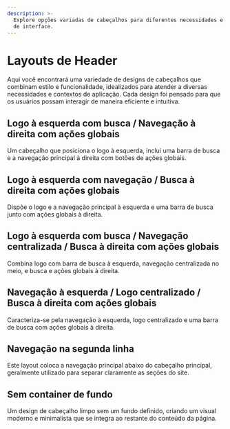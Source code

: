```yaml
---
description: >-
  Explore opções variadas de cabeçalhos para diferentes necessidades e estilos
  de interface.
---
```


# Layouts de Header

Aqui você encontrará uma variedade de designs de cabeçalhos que combinam estilo e funcionalidade, idealizados para atender a diversas necessidades e contextos de aplicação. Cada design foi pensado para que os usuários possam interagir de maneira eficiente e intuitiva.

## **Logo à esquerda com busca / Navegação à direita com ações globais**

Um cabeçalho que posiciona o logo à esquerda, inclui uma barra de busca e a navegação principal à direita com botões de ações globais.



## **Logo à esquerda com navegação / Busca à direita com ações globais**

Dispõe o logo e a navegação principal à esquerda e uma barra de busca junto com ações globais à direita.

## **Logo à esquerda com busca / Navegação centralizada / Busca à direita com ações globais**

Combina logo com barra de busca à esquerda, navegação centralizada no meio, e busca e ações globais à direita.

## **Navegação à esquerda / Logo centralizado / Busca à direita com ações globais**

Caracteriza-se pela navegação à esquerda, logo centralizado e uma barra de busca com ações globais à direita.

## **Navegação na segunda linha**

Este layout coloca a navegação principal abaixo do cabeçalho principal, geralmente utilizado para separar claramente as seções do site.

## **Sem container de fundo**

Um design de cabeçalho limpo sem um fundo definido, criando um visual moderno e minimalista que se integra ao restante do conteúdo da página.

